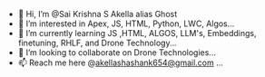 - 👋 Hi, I’m @Sai Krishna S Akella alias Ghost
- 👀 I’m interested in Apex, JS, HTML, Python, LWC, Algos...
- 🌱 I’m currently learning JS ,HTML, ALGOS, LLM's, Embeddings, finetuning, RHLF, and Drone Technology...
- 💞️ I’m looking to collaborate on Drone Technologies...
- 📫 Reach me here @akellashashank654@gmail.com ...

<!---
ThunderKittu/ThunderKittu is a ✨ special ✨ repository because its `README.md` (this file) appears on your GitHub profile.
You can click the Preview link to take a look at your changes.
--->
